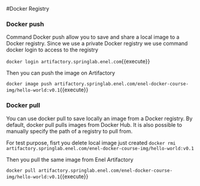 #Docker Registry


### Docker push
Command Docker push allow you to save and share a local image to a Docker registry.
Since we use a private Docker registry we use command docker login to access to the registry


`docker login artifactory.springlab.enel.com`{{execute}}

Then you can push the image on Artifactory

`docker image push artifactory.springlab.enel.com/enel-docker-course-img/hello-world:v0.1`{{execute}}


### Docker pull
You can use docker pull to save locally an image from a Docker registry.
By default, docker pull pulls images from Docker Hub. 
It is also possible to manually specify the path of a registry to pull from. 

For test purpose, fisrt you delete local image just created
`docker rmi artifactory.springlab.enel.com/enel-docker-course-img/hello-world:v0.1`

Then you pull the same image from Enel Artifactory

`docker pull artifactory.springlab.enel.com/enel-docker-course-img/hello-world:v0.1`{{execute}}








